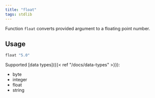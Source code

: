```yaml
---
title: "float"
tags: stdlib
---
```


Function `float` converts provided argument to a floating point number.

## Usage

```haskell
float "5.0"
```

Supported [data types]({{< ref "/docs/data-types" >}}):
* byte
* integer
* float
* string
